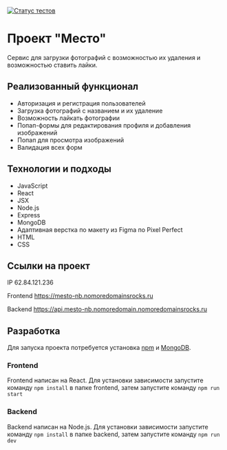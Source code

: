 [![Статус тестов](../../actions/workflows/tests.yml/badge.svg)](../../actions/workflows/tests.yml)

# Проект "Место"
Сервис для загрузки фотографий с возможностью их удаления и возможностью ставить лайки. 

## Реализованный функционал

- Авторизация и регистрация пользователей
- Загрузка фотографий с названием и их удаление
- Возможность лайкать фотографии
- Попап-формы для редактирования профиля и добавления изображений
- Попап для просмотра изображений
- Валидация всех форм

## Технологии и подходы

- JavaScript 
- React
- JSX
- Node.js
- Express
- MongoDB
- Адаптивная верстка по макету из Figma по Pixel Perfect
- HTML
- CSS

## Ссылки на проект

IP 62.84.121.236

Frontend  https://mesto-nb.nomoredomainsrocks.ru

Backend  https://api.mesto-nb.nomoredomain.nomoredomainsrocks.ru

## Разработка 

Для запуска проекта потребуется установка [npm](https://docs.npmjs.com/downloading-and-installing-node-js-and-npm) и [MongoDB](https://www.mongodb.com/docs/manual/installation/).

### Frontend

Frontend написан на React. Для установки зависимости запустите команду `npm install` в папке frontend, затем запустите команду `npm run start`

### Backend

Backend написан на Node.js. Для установки зависимости запустите команду `npm install` в папке backend, затем запустите команду `npm run dev`

